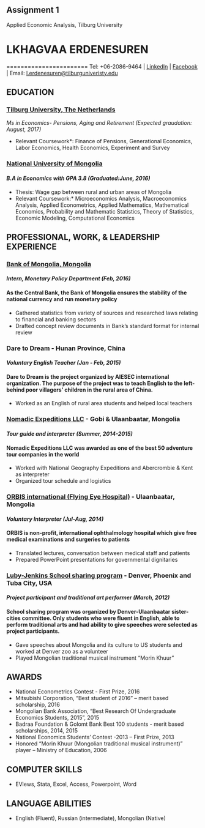  Assignment 1
---------------
Applied Economic Analysis, Tilburg University


# LKHAGVAA ERDENESUREN  
=======================
Tel: +06-2086-9464      |  [LinkedIn](https://www.linkedin.com/in/lkhagvaa-erdenesuren-21209a87) |  [Facebook](https://www.facebook.com/lhagva.erdenesuren)  | Email: l.erdenesuren@tilburguniveristy.edu

## EDUCATION

### [Tilburg University, The Netherlands](https://www.tilburguniversity.edu/nl/over/tilburg-university/rankings/?utm_source=brochureverkorteurl&utm_medium=print&utm_content=rankings&utm_campaign=brochure)  
*Ms in Economics- Pensions, Aging and Retirement (Expected graudation: August, 2017)*

* Relevant Coursework*: Finance of Pensions, Generational Economics, Labor Economics, Health Economics, Experiment and Survey 

### [National University of Mongolia](http://www.num.edu.mn/)       
#### *B.A in Economics with GPA 3.8 (Graduated:June, 2016)*

 * Thesis: Wage gap between rural and urban areas of Mongolia
 * Relevant Coursework:* Microeconomics Analysis, Macroeconomics Analysis, Applied Econometrics, Applied Mathematics, Mathematical Economics, Probability and Mathematic Statistics, Theory of Statistics, Economic Modeling, Computational Economics


## PROFESSIONAL, WORK, & LEADERSHIP EXPERIENCE 

### [Bank of Mongolia, Mongolia](https://mongolbank.mn/)
#### *Intern, Monetary Policy Department (Feb, 2016)*  
#### As the Central Bank, the Bank of Mongolia ensures the stability of the national currency and run monetary policy                              
* Gathered statistics from variety of sources and researched laws relating to financial and banking sectors    
* Drafted concept review documents in Bank’s standard format for internal review

### Dare to Dream - Hunan Province, China 
#### *Voluntary English Teacher (Jan - Feb, 2015)*
#### Dare to Dream is the project organized by AIESEC international organization. The purpose of the project was to teach English to the left-behind poor villagers’ children in the rural area of China.
* Worked as an English of rural area students and helped local teachers 

### [Nomadic Expeditions LLC](http://www.nomadicexpeditions.com/) - Gobi & Ulaanbaatar, Mongolia 
#### *Tour guide and interpreter (Summer, 2014-2015)*
#### Nomadic Expeditions LLC was awarded  as one of the best 50 adventure tour companies in the world   
* Worked with National Geography Expeditions and Abercrombie & Kent as interpreter 
* Organized tour schedule and logistics

### [ORBIS international (Flying Eye Hospital)](http://www.orbis.org/) - Ulaanbaatar, Mongolia   
#### *Voluntary Interpreter  (Jul-Aug, 2014)*
#### ORBIS is non-profit, international ophthalmology hospital which give free medical examinations and surgeries to patients 
* Translated lectures, conversation between medical staff and patients                                    
* Prepared PowerPoint presentations for governmental dignitaries 

### [Luby-Jenkins School sharing program](http://www.sister-cities.org/interactive-map/relationship/Denver,%20Colorado/Ulaanbaatar,%20Mongolia) - Denver, Phoenix and Tuba City, USA          
#### *Project participant and traditional art performer (March, 2012)*
#### School sharing program was organized by Denver-Ulaanbaatar sister- cities committee. Only students who were fluent in English, able to perform traditional arts and had ability to give speeches were selected as project participants.   
* Gave speeches about Mongolia and its culture to US students and worked at Denver zoo as a volunteer                
* Played Mongolian traditional musical instrument “Morin Khuur”


## AWARDS

* National Econometrics Contest - First Prize,                                                     2016
* Mitsubishi Corporation, “Best student of 2016” – merit based scholarship,                        2016                         
* Mongolian Bank Association, “Best Research Of Undergraduate Economics Students, 2015”,           2015            
* Badraa Foundation & Golomt Bank Best 100 students  - merit based scholarships,                 2014, 2015         
* National Economics Students’ Contest -2013 – First Prize,                                          2013                     
* Honored “Morin Khuur (Mongolian traditional musical instrument)” player – Ministry of Education,  2006

## COMPUTER SKILLS  
* EViews, Stata, Excel, Access, Powerpoint, Word

## LANGUAGE ABILITIES  

* English (Fluent), Russian (intermediate), Mongolian (Native)
